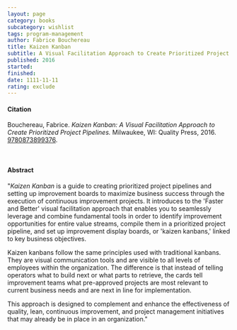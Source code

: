 ```yaml
---
layout: page
category: books
subcategory: wishlist
tags: program-management
author: Fabrice Bouchereau
title: Kaizen Kanban
subtitle: A Visual Facilitation Approach to Create Prioritized Project Pipelines
published: 2016
started:
finished:
date: 1111-11-11
rating: exclude
---
```


#### Citation

Bouchereau, Fabrice. *Kaizen Kanban: A Visual Facilitation Approach to Create Prioritized Project Pipelines.* Milwaukee, WI: Quality Press, 2016. [9780873899376](https://asq.org/quality-press/display-item?item=H1514).

<br>

#### Abstract

"*Kaizen Kanban* is a guide to creating prioritized project pipelines and setting up improvement boards to maximize business success through the execution of continuous improvement projects. It introduces to the 'Faster and Better' visual facilitation approach that enables you to seamlessly leverage and combine fundamental tools in order to identify improvement opportunities for entire value streams, compile them in a prioritized project pipeline, and set up improvement display boards, or 'kaizen kanbans,' linked to key business objectives.

Kaizen kanbans follow the same principles used with traditional kanbans. They are visual communication tools and are visible to all levels of employees within the organization. The difference is that instead of telling operators what to build next or what parts to retrieve, the cards tell improvement teams what pre-approved projects are most relevant to current business needs and are next in line for implementation.

This approach is designed to complement and enhance the effectiveness of quality, lean, continuous improvement, and project management initiatives that may already be in place in an organization."
